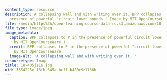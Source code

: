 ```yaml
---
content_type: resource
description: A collapsing wall and with writing over it. BPP collapses to P in the
  presence of powerful "circuit lower bounds." Image by MIT OpenCourseWare.
file: /media/https%3A/open-learning-course-data-rc.s3.amazonaws.com/18-405j-advanced-complexity-theory-spring-2016/3354225e18fb645abcf1b480c9e1766b_18-405js16.jpg
file_type: image/jpeg
image_metadata:
  caption: BPP collapses to P in the presence of powerful circuit lower bounds. (Image
    by MIT OpenCourseWare.)
  credit: BPP collapses to P in the presence of powerful "circuit lower bounds." Image
    by MIT OpenCourseWare.
  image-alt: 'A collapsing wall and with writing over it. '
resourcetype: Image
title: 18-405js16.jpg
uid: 3354225e-18fb-645a-bcf1-b480c9e1766b
---
```

